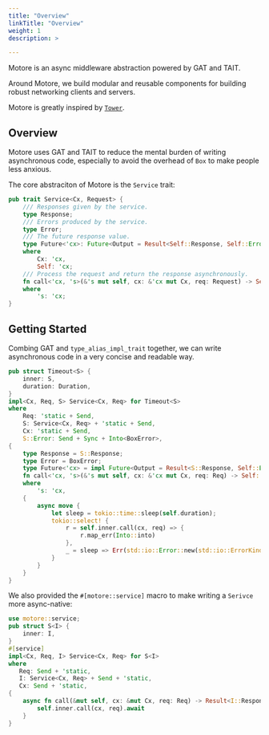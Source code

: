 ```yaml
---
title: "Overview"
linkTitle: "Overview"
weight: 1
description: >

---
```


Motore is an async middleware abstraction powered by GAT and TAIT.

Around Motore, we build modular and reusable components for building robust networking clients and servers.

Motore is greatly inspired by [`Tower`][Tower].

## Overview

Motore uses GAT and TAIT to reduce the mental burden of writing asynchronous code, especially to avoid the overhead of `Box` to make people less anxious.

The core abstraciton of Motore is the `Service` trait:

```rust
pub trait Service<Cx, Request> {
    /// Responses given by the service.
    type Response;
    /// Errors produced by the service.
    type Error;
    /// The future response value.
    type Future<'cx>: Future<Output = Result<Self::Response, Self::Error>> + Send + 'cx
    where
        Cx: 'cx,
        Self: 'cx;
    /// Process the request and return the response asynchronously.
    fn call<'cx, 's>(&'s mut self, cx: &'cx mut Cx, req: Request) -> Self::Future<'cx>
    where
        's: 'cx;
}
```
## Getting Started

Combing GAT and `type_alias_impl_trait` together, we can write asynchronous code in a very concise and readable way.

```rust
pub struct Timeout<S> {
    inner: S,
    duration: Duration,
}
impl<Cx, Req, S> Service<Cx, Req> for Timeout<S>
where
    Req: 'static + Send,
    S: Service<Cx, Req> + 'static + Send,
    Cx: 'static + Send,
    S::Error: Send + Sync + Into<BoxError>,
{
    type Response = S::Response;
    type Error = BoxError;
    type Future<'cx> = impl Future<Output = Result<S::Response, Self::Error>> + 'cx;
    fn call<'cx, 's>(&'s mut self, cx: &'cx mut Cx, req: Req) -> Self::Future<'cx>
    where
        's: 'cx,
    {
        async move {
            let sleep = tokio::time::sleep(self.duration);
            tokio::select! {
                r = self.inner.call(cx, req) => {
                    r.map_err(Into::into)
                },
                _ = sleep => Err(std::io::Error::new(std::io::ErrorKind::TimedOut, "service time out").into()),
            }
        }
    }
}
```

We also provided the `#[motore::service]` macro to make writing a `Serivce` more async-native:

```rust
use motore::service;
pub struct S<I> {
    inner: I,
}
#[service]
impl<Cx, Req, I> Service<Cx, Req> for S<I>
where
   Req: Send + 'static,
   I: Service<Cx, Req> + Send + 'static,
   Cx: Send + 'static,
{
    async fn call(&mut self, cx: &mut Cx, req: Req) -> Result<I::Response, I::Error> {
        self.inner.call(cx, req).await
    }
}
```

[Tower]: https://github.com/tower-rs/tower
